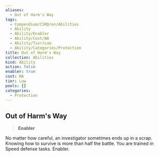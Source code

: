 ```yaml
---
aliases:
  - Out of Harm's Way
tags:
  - Compendium/CSRD/en/Abilities
  - Ability
  - Ability/Enabler
  - Ability/Cost/NA
  - Ability/Tier/Low
  - Ability/Categories/Protection
title: Out of Harm's Way
collection: Abilities
kind: Ability
action: false
enabler: true
cost: NA
tier: Low
pools: []
categories:
  - Protection
---
```

## Out of Harm's Way  
>**Enabler**
  
No matter how careful, an investigator sometimes ends up in a scrap. Knowing how to survive is more than half the battle. You are trained in Speed defense tasks. Enabler.